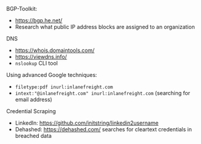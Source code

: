 
BGP-Toolkit:
- https://bgp.he.net/
- Research what public IP address blocks are assigned to an organization

DNS
- https://whois.domaintools.com/
- https://viewdns.info/
- `nslookup` CLI tool

Using advanced Google techniques:
- `filetype:pdf inurl:inlanefreight.com`
- `intext:"@inlanefreight.com" inurl:inlanefreight.com` (searching for email address)

Credential Scraping
- LinkedIn: https://github.com/initstring/linkedin2username
- Dehashed: https://dehashed.com/ searches for cleartext credentials in breached data